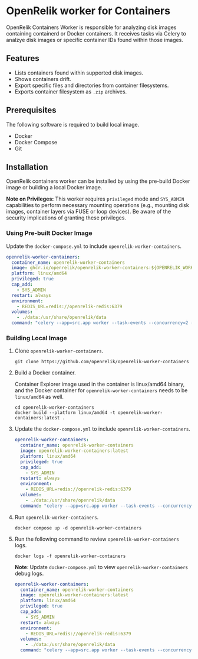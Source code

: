 # OpenRelik worker for Containers

OpenRelik Containers Worker is responsible for analyzing disk images containing containerd or Docker containers. It receives tasks via Celery to analzye disk images or specific container IDs found within those images.

## Features

- Lists containers found within supported disk images.
- Shows containers drift.
- Export specific files and directories from container filesystems.
- Exports container filesystem as `.zip` archives.

## Prerequisites

The following software is required to build local image.

- Docker
- Docker Compose
- Git

## Installation

OpenRelik containers worker can be installed by using the pre-build Docker image or building a
local Docker image.

**Note on Privileges:** This worker requires `privileged` mode and `SYS_ADMIN` capabilities to perform necessary mounting operations (e.g., mounting disk images, container layers via FUSE or loop devices). Be aware of the security implications of granting these privileges.


### Using Pre-built Docker Image

Update the `docker-compose.yml` to include `openrelik-worker-containers`.

```yaml
openrelik-worker-containers:
  container_name: openrelik-worker-containers
  image: ghcr.io/openrelik/openrelik-worker-containers:${OPENRELIK_WORKER_CONTAINERS_VERSION}
  platform: linux/amd64
  privileged: true
  cap_add:
    - SYS_ADMIN
  restart: always
  environment:
    - REDIS_URL=redis://openrelik-redis:6379
  volumes:
    - ./data:/usr/share/openrelik/data
  command: "celery --app=src.app worker --task-events --concurrency=2 --loglevel=INFO -Q openrelik-worker-containers"
```

### Building Local Image

1. Clone `openrelik-worker-containers`.

    ```shell
    git clone https://github.com/openrelik/openrelik-worker-containers
    ```

2. Build a Docker container.

    Container Explorer image used in the container is linux/amd64 binary, and the Docker container for
    `openrelik-worker-containers` needs to be `linux/amd64` as well.

    ```shell
    cd openrelik-worker-containers
    docker build --platform linux/amd64 -t openrelik-worker-containers:latest .
    ```

3. Update the `docker-compose.yml` to include `openrelik-worker-containers`.

    ```yaml
    openrelik-worker-containers:
      container_name: openrelik-worker-containers
      image: openrelik-worker-containers:latest
      platform: linux/amd64
      privileged: true
      cap_add:
        - SYS_ADMIN
      restart: always
      environment:
        - REDIS_URL=redis://openrelik-redis:6379
      volumes:
        - ./data:/usr/share/openrelik/data
      command: "celery --app=src.app worker --task-events --concurrency=2 --loglevel=INFO -Q openrelik-worker-containers"
    ```

4. Run `openrelik-worker-containers`.

    ```shell
    docker compose up -d openrelik-worker-containers
    ```

5. Run the following command to review `openrelik-worker-containers` logs.

    ```shell
    docker logs -f openrelik-worker-containers
    ```

    **Note**: Update `docker-compose.yml` to view `openrelik-worker-containers` debug logs.

    ```yaml
    openrelik-worker-containers:
      container_name: openrelik-worker-containers
      image: openrelik-worker-containers:latest
      platform: linux/amd64
      privileged: true
      cap_add:
        - SYS_ADMIN
      restart: always
      environment:
        - REDIS_URL=redis://openrelik-redis:6379
      volumes:
        - ./data:/usr/share/openrelik/data
      command: "celery --app=src.app worker --task-events --concurrency=2 --loglevel=DEBUG -Q openrelik-worker-containers"
    ```